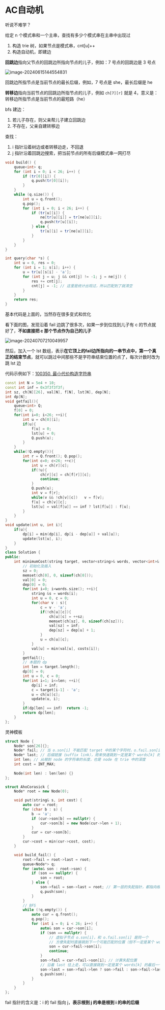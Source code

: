 # AC自动机

听说不难学？

给定 n 个模式串和一个主串，查找有多少个模式串在主串中出现过

1.  构造 trie 树，如果节点是模式串，cnt[u]++
2.  构造自动机，即建边

**回跳边**指向父节点的回跳边所指向节点的儿子，例如：7 号点的回跳边是 3 号点

![image-20240615144554831](https://cdn.jsdelivr.net/gh/Ricky-Daxia/Hei_Xiu/202407252304419.png)

回跳边所指节点是当前节点的最长后缀，例如，7 号点是 she，最长后缀是 he

**转移边**指向当前节点的回跳边所指节点的儿子，例如 `ch[7][r]` 就是 4，意义是：转移边所指节点是当前节点的最短路（he）



bfs 建边：

1.  若儿子存在，则父亲帮儿子建立回跳边
2.  不存在，父亲自建转移边

查找：

1.  i 指针沿着树边或者转移边走，不回退
2.  j 指针沿着回跳边搜索，把当前节点的所有后缀模式串一网打尽

```c++
void build() {
    queue<int> q;
    for (int i = 0; i < 26; i++) {
        if (tr[0][i]) {
            q.push(tr[0][i]);
        }
    }
    while (q.size()) {
        int u = q.front();
        q.pop();
        for (int i = 0; i < 26; i++) {
            if (tr[u][i]) {
                ne[tr[u][i]] = tr[ne[u]][i];
                q.push(tr[u][i]);
            } else {
                tr[u][i] = tr[ne[u]][i];
            }
        }
    }
}

int query(char *s) {
    int u = 0, res = 0;
    for (int i = 1; s[i]; i++) {
        u = tr[u][s[i] - 'a'];
        for (int j = u; j && cnt[j] != -1; j = ne[j]) {
            res += cnt[j];
            cnt[j] = -1; // 这里是统计出现过，所以匹配到了就清空
        }
    }
    return res;
}
```

基本代码是上面的，当然存在很多变式和优化

看下面的图，发现沿着 fail 边跳了很多次，如果一步到位找到儿子有 c 的节点就好了，**不如直接把 c 那个节点作为自己的儿子**

![image-20240707210049957](https://cdn.jsdelivr.net/gh/Ricky-Daxia/Hei_Xiu/202407252304052.png)



然后，加入一个 lst 数组，表示**在它顶上的fail边所指向的一串节点中，第一个真正的结束节点**，就可以跳过中间那些不是字符串结束位置的点了，每次计数时改为跳 lst 边

代码示例如下：[100350. 最小代价构造字符串](https://leetcode.cn/problems/construct-string-with-minimum-cost/)

```c++
const int N = 5e4 + 10;
const int inf = 0x3f3f3f3f;
int sz, ch[N][26], val[N], f[N], lst[N], dep[N];
int dp[N];
void getfail(){
    queue<int> Q;
    f[0] = 0;
    for(int i=0; i<26; ++i){
        int u = ch[0][i];
        if(u){
            f[u] = 0;
            lst[u] = 0;
            Q.push(u);
        }
    }
    while(!Q.empty()){
        int r = Q.front(); Q.pop();
        for(int c=0; c<26; ++c){
            int u = ch[r][c];
            if(!u){
                ch[r][c] = ch[f[r]][c];
                continue;
            }
            Q.push(u);
            int v = f[r];
            while(v && !ch[v][c])   v = f[v];
            f[u] = ch[v][c];
            lst[u] = val[f[u]] == inf ? lst[f[u]] : f[u];
        }
    }
}
void update(int u, int i){
    if(u){
        dp[i] = min(dp[i], dp[i - dep[u]] + val[u]);
        update(lst[u], i);
    }
}
class Solution {
public:
    int minimumCost(string target, vector<string>& words, vector<int>& costs) {
        // 初始化及插入
        sz = 0;
        memset(ch[0], 0, sizeof(ch[0]));
        val[0] = 0;
        dep[0] = 0;
        for(int i=0; i<words.size(); ++i){
            string &s = words[i];
            int u = 0, c = 0;
            for(char v : s){
                c = v - 'a';
                if(!ch[u][c]){
                    ch[u][c] = ++sz;           
                    memset(ch[sz], 0, sizeof(ch[sz]));
                    val[sz] = inf;
                    dep[sz] = dep[u] + 1;
                }
                u = ch[u][c];
            }
            val[u] = min(val[u], costs[i]);
        }
        getfail();
        // 本题的 dp
        int len = target.length();
        dp[0] = 0;
        int u = 0, c = 0;
        for(int i=1; i<=len; ++i){
            dp[i] = inf;
            c = target[i-1] - 'a';
            u = ch[u][c];
            update(u, i);
        }
        if(dp[len] == inf)  return -1;
        return dp[len];
    }
};
```

灵神模板

```c++
struct Node {
    Node* son[26]{};
    Node* fail; // 当 o.son[i] 不能匹配 target 中的某个字符时，o.fail.son[i] 即为下一个待匹配节点（等于 root 则表示没有匹配）
    Node* last; // 后缀链接（suffix link），用来快速跳到一定是某个 words[k] 的最后一个字母的节点（等于 root 则表示没有）
    int len; // 从根到 node 的字符串的长度，也是 node 在 trie 中的深度
    int cost = INT_MAX;
    
    Node(int len) : len(len) {}
};

struct AhoCorasick {
    Node* root = new Node(0);

    void put(string& s, int cost) {
        auto cur = root;
        for (char b : s) {
            b -= 'a';
            if (cur->son[b] == nullptr) {
                cur->son[b] = new Node(cur->len + 1);
            }
            cur = cur->son[b];
        }
        cur->cost = min(cur->cost, cost);
    }

    void build_fail() {
        root->fail = root->last = root;
        queue<Node*> q;
        for (auto& son : root->son) {
            if (son == nullptr) {
                son = root;
            } else {
                son->fail = son->last = root; // 第一层的失配指针，都指向根节点 ∅
                q.push(son);
            }
        }
        // BFS
        while (!q.empty()) {
            auto cur = q.front();
            q.pop();
            for (int i = 0; i < 26; i++) {
                auto& son = cur->son[i];
                if (son == nullptr) {
                    // 虚拟子节点 o.son[i]，和 o.fail.son[i] 是同一个
                    // 方便失配时直接跳到下一个可能匹配的位置（但不一定是某个 words[k] 的最后一个字母）
                    son = cur->fail->son[i];
                    continue;
                }
                son->fail = cur->fail->son[i]; // 计算失配位置
                // 沿着 last 往上走，可以直接跳到一定是某个 words[k] 的最后一个字母的节点（如果跳到 root 表示没有匹配）
                son->last = son->fail->len ? son->fail : son->fail->last;
                q.push(son);
            }
        }
    }
};
```



fail 指针的含义是：i 的 fail 指向 j，**表示根到 j 的串是根到 i 的串的后缀**

